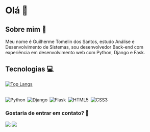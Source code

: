 # Olá 👋

## Sobre mim 👾

Meu nome é Guilherme Tomelin dos Santos, estudo Análise e Desenvolvimento de Sistemas, sou desenvolvedor Back-end com experiência em desenvolvimento web com Python, Django e Fask.

## Tecnologias 💻

[![Top Langs](https://github-readme-stats.vercel.app/api/top-langs/?username=Guilherme-Tomelin&layout=donut&theme=dracula)](https://github.com/Guilherme-Tomelin/github-readme-stats)

<div style="display: inline_block"><br>
    <img style="margin-right: 3px;" align="center" alt="Python" src="https://img.shields.io/badge/Python-14354C?style=for-the-badge&logo=python&logoColor=white" />
    <img style="margin-right: 3px;" align="center" alt="Django" src="https://img.shields.io/badge/Django-092E20?style=for-the-badge&logo=django&logoColor=white" />
    <img style="margin-right: 3px;" align="center" alt="Flask" src="https://img.shields.io/badge/Flask-000000?style=for-the-badge&logo=flask&logoColor=white" />
    <img style="margin-right: 3px;" align="center" alt="HTML5" src="https://img.shields.io/badge/HTML5-E34F26?style=for-the-badge&logo=html5&logoColor=white" />
    <img style="margin-right: 3px;" align="center" alt="CSS3" src="https://img.shields.io/badge/CSS3-1572B6?style=for-the-badge&logo=css3&logoColor=white" />
</div>

### Gostaria de entrar em contato? 💬

<div>
<a href="mailto:guilhermetomelin1998@gmail.com" target="_blank"><img src="https://img.shields.io/badge/Gmail-D14836?style=for-the-badge&logo=gmail&logoColor=white" target="_blank"></a>
<a href="https://www.linkedin.com/in/guilherme-tomelin-dos-santos-1b7a73199/" target="_blank"><img src="https://img.shields.io/badge/LinkedIn-0077B5?style=for-the-badge&logo=linkedin&logoColor=white" target="_blank"></a>
</div>
